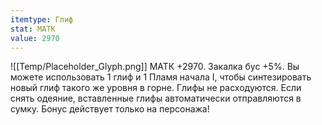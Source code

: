 ```yaml
---
itemtype: Глиф
stat: МАТК 
value: 2970
---
```

![[Temp/Placeholder_Glyph.png]]
МАТК +2970. Закалка бус +5%. Вы можете использовать 1 глиф и 1 Пламя начала I, чтобы синтезировать новый глиф такого же уровня в горне. Глифы не расходуются. Если снять одеяние, вставленные глифы автоматически отправляются в сумку. Бонус действует только на персонажа!
